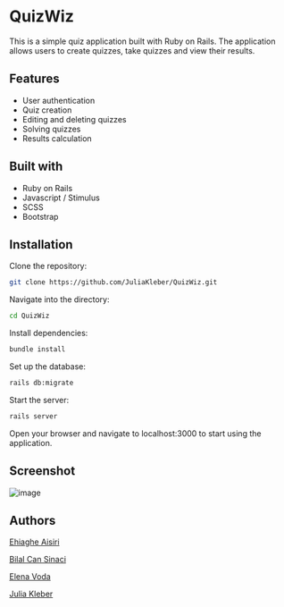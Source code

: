 # QuizWiz

This is a simple quiz application built with Ruby on Rails. The application allows users to create quizzes, take quizzes and view their results.

## Features

- User authentication
- Quiz creation
- Editing and deleting quizzes
- Solving quizzes
- Results calculation

## Built with

- Ruby on Rails
- Javascript / Stimulus
- SCSS
- Bootstrap
  
## Installation

Clone the repository:

  ```bash
  git clone https://github.com/JuliaKleber/QuizWiz.git
  ```

Navigate into the directory:

  ```bash
  cd QuizWiz
  ```

Install dependencies:

  ```bash
  bundle install
  ```

Set up the database:
  ```bash
  rails db:migrate
  ```

Start the server:

  ```bash
  rails server
  ```

Open your browser and navigate to localhost:3000 to start using the application.

## Screenshot

![image](https://github.com/JuliaKleber/QuizWiz/assets/142741980/2f7a2ce2-09c0-4110-ad90-d607e9bee5af)

## Authors

[Ehiaghe Aisiri](https://github.com/aghe-eng)

[Bilal Can Sinaci](https://github.com/canosin46)

[Elena Voda](https://github.com/ElenaVoda)

[Julia Kleber](https://github.com/JuliaKleber)
